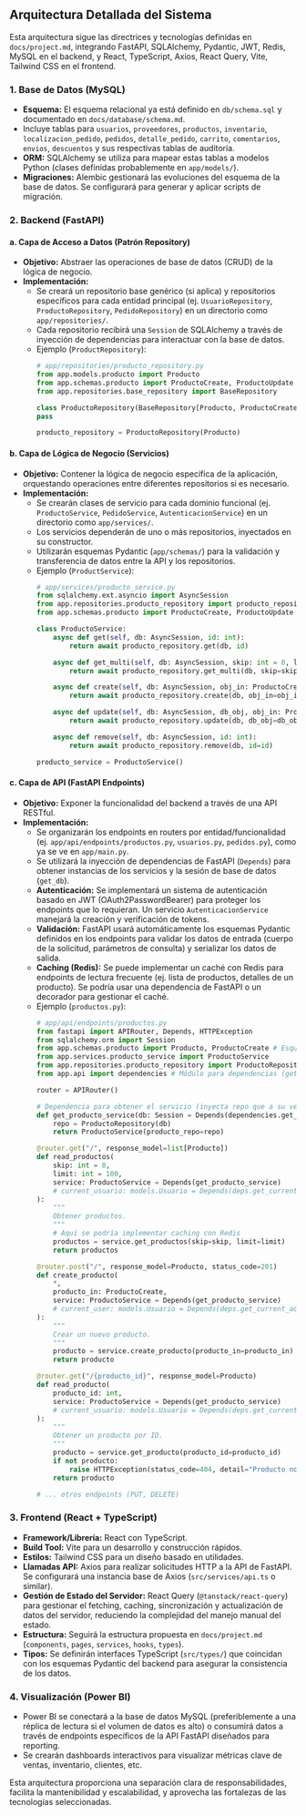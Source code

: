 ## Arquitectura Detallada del Sistema

Esta arquitectura sigue las directrices y tecnologías definidas en `docs/project.md`, integrando FastAPI, SQLAlchemy, 
Pydantic, JWT, Redis, MySQL en el backend, y React, TypeScript, Axios, React Query, Vite, Tailwind CSS en el frontend.

### 1. Base de Datos (MySQL)

*   **Esquema:** El esquema relacional ya está definido en `db/schema.sql` y documentado en `docs/database/schema.md`. 
* Incluye tablas para `usuarios`, `proveedores`, `productos`, `inventario`, `localizacion_pedido`, `pedidos`, 
  `detalle_pedido`, `carrito`, `comentarios`, `envios`, `descuentos` y
  sus respectivas tablas de auditoría.
*   **ORM:** SQLAlchemy se utiliza para mapear estas tablas a modelos Python (clases definidas probablemente
    en `app/models/`).
*   **Migraciones:** Alembic gestionará las evoluciones del esquema de la base de datos.
    Se configurará para generar y aplicar scripts de migración.

### 2. Backend (FastAPI)

#### a. Capa de Acceso a Datos (Patrón Repository)

*   **Objetivo:** Abstraer las operaciones de base de datos (CRUD) de la lógica de negocio.
*   **Implementación:**
    *   Se creará un repositorio base genérico (si aplica) y repositorios específicos para cada entidad principal
        (ej. `UsuarioRepository`, `ProductoRepository`, `PedidoRepository`) en un directorio como `app/repositories/`.
    *   Cada repositorio recibirá una `Session` de SQLAlchemy a través de inyección de dependencias para 
        interactuar con la base de datos.
    *   Ejemplo (`ProductRepository`):
        ```python
        # app/repositories/producto_repository.py
        from app.models.producto import Producto
        from app.schemas.producto import ProductoCreate, ProductoUpdate
        from app.repositories.base_repository import BaseRepository
    
        class ProductoRepository(BaseRepository[Producto, ProductoCreate, ProductoUpdate]):
        pass
    
        producto_repository = ProductoRepository(Producto)
        ```

#### b. Capa de Lógica de Negocio (Servicios)

*   **Objetivo:** Contener la lógica de negocio específica de la aplicación, orquestando operaciones entre diferentes
    repositorios si es necesario.
*   **Implementación:**
    *   Se crearán clases de servicio para cada dominio funcional 
        (ej. `ProductoService`, `PedidoService`, `AutenticacionService`) en un directorio como `app/services/`.
    *   Los servicios dependerán de uno o más repositorios, inyectados en su constructor.
    *   Utilizarán esquemas Pydantic (`app/schemas/`) para la validación y transferencia de datos entre
        la API y los repositorios.
    *   Ejemplo (`ProductService`):
        ```python
        # app/services/producto_service.py
        from sqlalchemy.ext.asyncio import AsyncSession
        from app.repositories.producto_repository import producto_repository
        from app.schemas.producto import ProductoCreate, ProductoUpdate
    
        class ProductoService:
            async def get(self, db: AsyncSession, id: int):
                return await producto_repository.get(db, id)
    
            async def get_multi(self, db: AsyncSession, skip: int = 0, limit: int = 100):
                return await producto_repository.get_multi(db, skip=skip, limit=limit)
    
            async def create(self, db: AsyncSession, obj_in: ProductoCreate):
                return await producto_repository.create(db, obj_in=obj_in)
    
            async def update(self, db: AsyncSession, db_obj, obj_in: ProductoUpdate):
                return await producto_repository.update(db, db_obj=db_obj, obj_in=obj_in)
    
            async def remove(self, db: AsyncSession, id: int):
                return await producto_repository.remove(db, id=id)
    
        producto_service = ProductoService()
        ```

#### c. Capa de API (FastAPI Endpoints)

*   **Objetivo:** Exponer la funcionalidad del backend a través de una API RESTful.
*   **Implementación:**
    *   Se organizarán los endpoints en routers por entidad/funcionalidad 
        (ej. `app/api/endpoints/productos.py`, `usuarios.py`, `pedidos.py`), como ya se ve en `app/main.py`.
    *   Se utilizará la inyección de dependencias de FastAPI (`Depends`) para obtener instancias de los servicios 
        y la sesión de base de datos (`get_db`).
    *   **Autenticación:** Se implementará un sistema de autenticación basado en JWT (OAuth2PasswordBearer) para
        proteger los endpoints que lo requieran. Un servicio `AutenticacionService`
        manejará la creación y verificación de tokens.
    *   **Validación:** FastAPI usará automáticamente los esquemas Pydantic definidos en los endpoints para validar
        los datos de entrada (cuerpo de la solicitud, parámetros de consulta) y serializar los datos de salida.
    *   **Caching (Redis):** Se puede implementar un caché con Redis para endpoints de lectura frecuente 
        (ej. lista de productos, detalles de un producto). Se podría usar una dependencia de FastAPI o 
        un decorador para gestionar el caché.
    *   Ejemplo (`productos.py`):
        ```python
        # app/api/endpoints/productos.py
        from fastapi import APIRouter, Depends, HTTPException
        from sqlalchemy.orm import Session
        from app.schemas.producto import Producto, ProductoCreate # Esquemas Pydantic
        from app.services.producto_service import ProductoService
        from app.repositories.producto_repository import ProductoRepository
        from app.api import dependencies # Módulo para dependencias (get_db, get_current_user, etc.)

        router = APIRouter()

        # Dependencia para obtener el servicio (inyecta repo que a su vez obtiene db)
        def get_producto_service(db: Session = Depends(dependencies.get_db)) -> ProductoService:
            repo = ProductoRepository(db)
            return ProductoService(producto_repo=repo)

        @router.get("/", response_model=list[Producto])
        def read_productos(
            skip: int = 0,
            limit: int = 100,
            service: ProductoService = Depends(get_producto_service)
            # current_usuario: models.Usuario = Depends(deps.get_current_active_usuario) # Ejemplo seguridad
        ):
            """
            Obtener productos.
            """
            # Aquí se podría implementar caching con Redis
            productos = service.get_productos(skip=skip, limit=limit)
            return productos

        @router.post("/", response_model=Producto, status_code=201)
        def create_producto(
            *,
            producto_in: ProductoCreate,
            service: ProductoService = Depends(get_producto_service)
            # current_user: models.Usuario = Depends(deps.get_current_active_superusuario) # Ejemplo seguridad
        ):
            """
            Crear un nuevo producto.
            """
            producto = service.create_producto(producto_in=producto_in)
            return producto

        @router.get("/{producto_id}", response_model=Producto)
        def read_producto(
            producto_id: int,
            service: ProductoService = Depends(get_producto_service)
            # current_usuario: models.Usuario = Depends(deps.get_current_active_usuario)
        ):
            """
            Obtener un producto por ID.
            """
            producto = service.get_producto(producto_id=producto_id)
            if not producto:
                raise HTTPException(status_code=404, detail="Producto no encontrado")
            return producto

        # ... otros endpoints (PUT, DELETE)
        ```

### 3. Frontend (React + TypeScript)

*   **Framework/Librería:** React con TypeScript.
*   **Build Tool:** Vite para un desarrollo y construcción rápidos.
*   **Estilos:** Tailwind CSS para un diseño basado en utilidades.
*   **Llamadas API:** Axios para realizar solicitudes HTTP a la API de FastAPI. 
    Se configurará una instancia base de Axios (`src/services/api.ts` o similar).
*   **Gestión de Estado del Servidor:** React Query (`@tanstack/react-query`) para gestionar el fetching, caching, 
    sincronización y actualización de datos del servidor, reduciendo la complejidad del manejo manual del estado.
*   **Estructura:** Seguirá la estructura propuesta en `docs/project.md`
    (`components`, `pages`, `services`, `hooks`, `types`).
*   **Tipos:** Se definirán interfaces TypeScript (`src/types/`) que coincidan con los esquemas 
    Pydantic del backend para asegurar la consistencia de los datos.

### 4. Visualización (Power BI)

*   Power BI se conectará a la base de datos MySQL (preferiblemente a una réplica de lectura si el volumen de
    datos es alto) o consumirá datos a través de endpoints específicos de la API FastAPI diseñados para reporting.
*   Se crearán dashboards interactivos para visualizar métricas clave de ventas, inventario, clientes, etc.

Esta arquitectura proporciona una separación clara de responsabilidades, facilita la mantenibilidad y escalabilidad,
y aprovecha las fortalezas de las tecnologías seleccionadas.